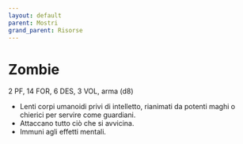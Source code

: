 ```yaml
---
layout: default
parent: Mostri
grand_parent: Risorse
---
```


# Zombie

2 PF, 14 FOR, 6 DES, 3 VOL, arma (d8)

- Lenti corpi umanoidi privi di intelletto, rianimati da potenti maghi o chierici per servire come guardiani.
- Attaccano tutto ciò che si avvicina.
- Immuni agli effetti mentali.